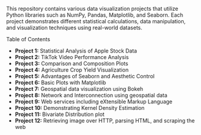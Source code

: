 This repository contains various data visualization projects that utilize Python libraries such as NumPy, Pandas, Matplotlib, and Seaborn. Each project demonstrates different statistical calculations, data manipulation, and visualization techniques using real-world datasets.

Table of Contents

- **Project 1:** Statistical Analysis of Apple Stock Data  
- **Project 2:** TikTok Video Performance Analysis  
- **Project 3:** Comparison and Composition Plots  
- **Project 4:** Agriculture Crop Yield Visualization  
- **Project 5:** Advantages of Seaborn and Aesthetic Control  
- **Project 6:** Basic Plots with Matplotlib  
- **Project 7:** Geospatial data visualization using Bokeh  
- **Project 8:** Network and Interconnection using geospatial data  
- **Project 9:** Web services including eXtensible Markup Language  
- **Project 10:** Demonstrating Kernel Density Estimation  
- **Project 11:** Bivariate Distribution plot  
- **Project 12:** Retrieving image over HTTP, parsing HTML, and scraping the web
